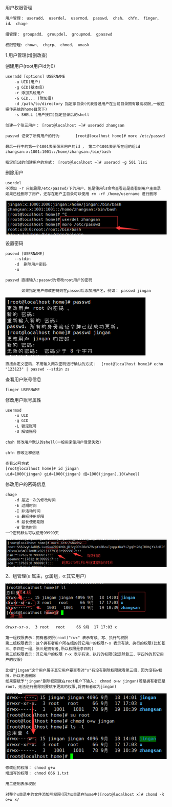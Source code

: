 用户权限管理

    用户管理： useradd、 userdel、 usermod、 passwd、 chsh、 chfn、 finger、 id、 chage
    
    组管理： groupadd、 groupdel、 groupmod、 gpasswd
    
    权限管理: chown、 chgrp、 chmod、 umask
    
1.用户管理(增删改查)

创建用户(root用户id为0)
    
    useradd [options] USERNAME
        -u UID(用户)
        -g GID(基本组)
        -r 添加系统用户
        -G GID... (附加组)
        -d /path/to/directory 指定家目录(代表普通用户在当前目录拥有最高权限,一般在操作系统的home目录下)
        -s SHELL (用户接口)指定登录后的shell
        
    创建一个张三用户： [root@localhost ~]# useradd zhangsan
        
    passwd 记录了所有用户的行为       [root@localhost home]# more /etc/passwd
    
    最后一行中的第一个1001表示张三用户的id ， 第二个1001表示所在组的组id
    zhangsan:x:1001:1001::/home/zhangsan:/bin/bash
    
    指定组id的创建用户的方式： [root@localhost ~]# useradd -g 501 lisi
    
删除用户

    userdel  
    不添加 -r 只能删除/etc/passwd/下的用户，但是使用ls命令查看还是能看到用户主目录
    如果已经删除了用户，还存在用户主目录可以使用 rm -rf /home/username 进行删除


![userdel](../picture/userdel.png)  

设置密码

    passwd [USERNAME]
        --stdin
        -d  删除用户密码
        -u

    passwd 直接输入:passwd为修改root用户的密码
    
           如果指定用户修改密码则在passwd后添加用户名，例如： passwd jingan 
         
![passwd](../picture/passwd.png) 

    直接自定义密码，不用输入两次密码进行确认的方式：  [root@localhost home]# echo "123123" | passwd --stdin zs

查看用户账号信息

    finger USERNAME
    
修改用户账号属性

    usermod
        -u UID
        -g GID
        -L 锁定账号
        -U 解锁账号
        
    chsh 修改用户默认的shell(一般用来使用户登录失效)
    
    chfn 修改注释信息      
    
    查看id号方式
    [root@localhost home]# id jingan
    uid=1000(jingan) gid=1000(jingan) 组=1000(jingan),10(wheel)
    
修改用户的密码信息

    chage 
        -d 最近一次的修改时间
        -E 过期时间
        -I 非活动时间
        -m 最短使用期限
        -M 最长使用期限
        -W 警告时间
    一个密码默认可以使用99999天
    
![chage](../picture/chage.png) 


2、组管理(u:属主，g:属组，o:其它用户)

![权限](../picture/权限.png) 

    drwxr-xr-x.  3 root   root     66 9月  17 17:03 x
    
    第一组权限表示：拥有者权限(root)"rwx" 表示有读、写、执行的权限
    第二组权限表示：这个拥有者用户所在组的其它用户的权限r-x 表示有读、执行的权限(比如张三、李四在一组，张三是拥有者,所以权限是李四的)
    第三组权限表示：其它用户的权限 r-x 表示有读、执行的权限(就是除张三、李四外的其它用户的权限)
    
    比如"jingan"这个用户属于其它用户要查看对"x"有没有删除权限就看第三组，因为没有w权限，所以无法删除
    如果要赋予"jingan"删除权限就在root用户下输入： chmod o+w jingan(若是拥有者还是root，无法进行删除则要赋予更高的权限,将拥有者改为jingan)
    
![del](../picture/del.png) 

    修改组的权限： chmod g+w 
    增加写的权限： chmod 666 1.txt
    
    用二进制表示权限 
    
    对整个x目录中的文件添加写权限(因为x目录在home中)[root@localhost x]# chomd -R o+w x/
    
